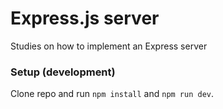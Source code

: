 # Express.js server

Studies on how to implement an Express server

### Setup (development)

Clone repo and run `npm install` and `npm run dev`.
